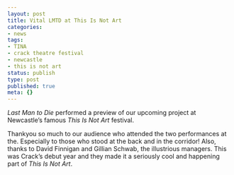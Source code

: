 ```yaml
---
layout: post
title: Vital LMTD at This Is Not Art
categories:
- news
tags:
- TINA
- crack theatre festival
- newcastle
- this is not art
status: publish
type: post
published: true
meta: {}
---
```


_Last Man to Die_ performed a preview of our upcoming project at Newcastle’s famous _This Is Not Art_ festival. 

Thankyou so much to our audience who attended the two performances at the. Especially to those who stood at the back and in the corridor! Also, thanks to David Finnigan and Gillian Schwab, the illustrious managers. This was Crack’s debut year and they made it a seriously cool and happening part of _This Is Not Art_.
